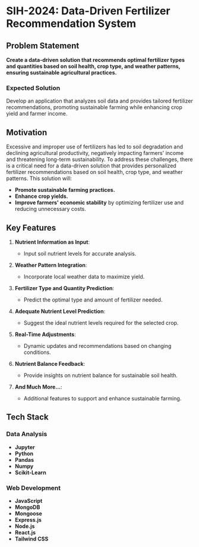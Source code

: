 # SIH-2024: Data-Driven Fertilizer Recommendation System

## Problem Statement

**Create a data-driven solution that recommends optimal fertilizer types and quantities based on soil health, crop type, and weather patterns, ensuring sustainable agricultural practices.**

### Expected Solution

Develop an application that analyzes soil data and provides tailored fertilizer recommendations, promoting sustainable farming while enhancing crop yield and farmer income.

## Motivation

Excessive and improper use of fertilizers has led to soil degradation and declining agricultural productivity, negatively impacting farmers' income and threatening long-term sustainability. To address these challenges, there is a critical need for a data-driven solution that provides personalized fertilizer recommendations based on soil health, crop type, and weather patterns. This solution will:

- **Promote sustainable farming practices.**
- **Enhance crop yields.**
- **Improve farmers' economic stability** by optimizing fertilizer use and reducing unnecessary costs.

## Key Features

1. **Nutrient Information as Input**: 
   - Input soil nutrient levels for accurate analysis.

2. **Weather Pattern Integration**:
   - Incorporate local weather data to maximize yield.

3. **Fertilizer Type and Quantity Prediction**:
   - Predict the optimal type and amount of fertilizer needed.

4. **Adequate Nutrient Level Prediction**:
   - Suggest the ideal nutrient levels required for the selected crop.

5. **Real-Time Adjustments**:
   - Dynamic updates and recommendations based on changing conditions.

6. **Nutrient Balance Feedback**:
   - Provide insights on nutrient balance for sustainable soil health.

7. **And Much More...**:
   - Additional features to support and enhance sustainable farming.

## Tech Stack

### Data Analysis

- **Jupyter**
- **Python**
- **Pandas**
- **Numpy**
- **Scikit-Learn**

### Web Development

- **JavaScript**
- **MongoDB**
- **Mongoose**
- **Express.js**
- **Node.js**
- **React.js**
- **Tailwind CSS**
